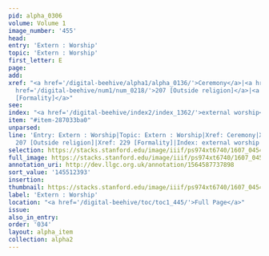 ```yaml
---
pid: alpha_0306
volume: Volume 1
image_number: '455'
head:
entry: 'Extern : Worship'
topic: 'Extern : Worship'
first_letter: E
page:
add:
xref: "<a href='/digital-beehive/alpha1/alpha_0136/'>Ceremony</a>|<a href='/digital-beehive/alpha5/alpha_1065/'>will-Worship</a>|<a
  href='/digital-beehive/num1/num_0218/'>207 [Outside religion]</a>|<a href='/digital-beehive/num1/num_0244/'>229
  [Formality]</a>"
see:
index: "<a href='/digital-beehive/index2/index_1362/'>external worship</a>"
item: "#item-287033ba0"
unparsed:
line: 'Entry: Extern : Worship|Topic: Extern : Worship|Xref: Ceremony|Xref: will-Worship|Xref:
  207 [Outside religion]|Xref: 229 [Formality]|Index: external worship|#item-287033ba0'
selection: https://stacks.stanford.edu/image/iiif/ps974xt6740/1607_0454/400,2393,3036,902/full/0/default.jpg
full_image: https://stacks.stanford.edu/image/iiif/ps974xt6740/1607_0454/full/full/0/default.jpg
annotation_uri: http://dev.llgc.org.uk/annotation/1564587737898
sort_value: '145512393'
insertion:
thumbnail: https://stacks.stanford.edu/image/iiif/ps974xt6740/1607_0454/400,2393,600,180/250,/0/default.jpg
label: 'Extern : Worship'
location: "<a href='/digital-beehive/toc/toc1_445/'>Full Page</a>"
issue:
also_in_entry:
order: '034'
layout: alpha_item
collection: alpha2
---
```

